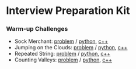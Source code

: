# Interview Preparation Kit
### Warm-up Challenges
* Sock Merchant: [problem](https://www.hackerrank.com/challenges/sock-merchant/problem) / [python](https://github.com/kimkyeongnam/Algorithm/blob/master/HackerRank/Interview%20Preparation%20Kit/Warm-up%20Challenges/Sock%20Merchant.py), [c++](https://github.com/kimkyeongnam/Algorithm/blob/master/HackerRank/Interview%20Preparation%20Kit/Warm-up%20Challenges/Sock%20Merchant.cpp)
* Jumping on the Clouds: [problem](https://www.hackerrank.com/challenges/jumping-on-the-clouds/problem) / [python](https://github.com/kimkyeongnam/Algorithm/blob/master/HackerRank/Interview%20Preparation%20Kit/Warm-up%20Challenges/Jumping%20on%20the%20Clouds.py), [c++](https://github.com/kimkyeongnam/Algorithm/blob/master/HackerRank/Interview%20Preparation%20Kit/Warm-up%20Challenges/Jumping%20on%20the%20Clouds.cpp)
* Repeated String: [problem](https://www.hackerrank.com/challenges/repeated-string/problem) / [python](https://github.com/kimkyeongnam/Algorithm/blob/master/HackerRank/Interview%20Preparation%20Kit/Warm-up%20Challenges/Repeated%20String.py), [c++](https://github.com/kimkyeongnam/Algorithm/blob/master/HackerRank/Interview%20Preparation%20Kit/Warm-up%20Challenges/Repeated%20String.cpp)
* Counting Valleys: [problem](https://www.hackerrank.com/challenges/counting-valleys/problem) / [python](https://github.com/kimkyeongnam/Algorithm/blob/master/HackerRank/Interview%20Preparation%20Kit/Warm-up%20Challenges/Counting%20Valleys.py), [c++](https://github.com/kimkyeongnam/Algorithm/blob/master/HackerRank/Interview%20Preparation%20Kit/Warm-up%20Challenges/Counting%20Valleys.cpp)
